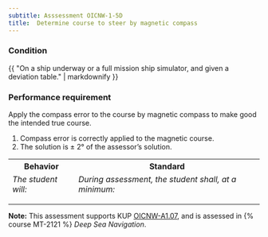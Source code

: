 ```yaml
---
subtitle: Asssessment OICNW-1-5D
title:  Determine course to steer by magnetic compass
---
```




### Condition

{{ "On a ship underway or a full mission ship simulator, and given a deviation table." | markdownify }}

### Performance requirement 

<table width='100%' class='Guidelines'>
 <thead>
 <tr>
     <th class='thirty'>Behavior</th>
     <th class='seventy'>Standard</th>
 </tr>
 <tr>
     <td><em>The student will:</em></td>
     <td><em>During assessment, the student shall, at a minimum:</em></td>
 </tr>
 </thead>
 <tbody>


<!--rowstart-->

Apply the compass error to the course by magnetic compass to make good the intended true course.

<!--cellbreak-->

1. Compass error is correctly applied to the magnetic course.
2. The solution is ± 2° of the assessor’s solution.

<!--rowend-->


 </tbody>
 </table>



*****

**Note:** This assessment supports KUP [OICNW-A1.07]({{site.baseurl}}/tables/21.html#OICNW-A1.07), and is assessed in  {% course  MT-2121 %}  *Deep Sea Navigation*. 

